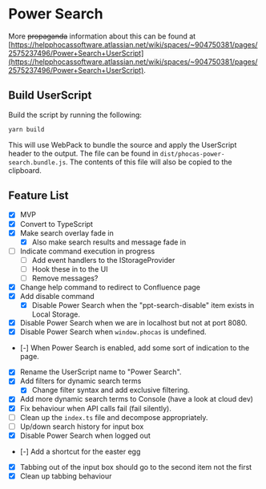 # Power Search

More ~~propaganda~~ information about this can be found at [https://helpphocassoftware.atlassian.net/wiki/spaces/~904750381/pages/2575237496/Power+Search+UserScript](https://helpphocassoftware.atlassian.net/wiki/spaces/~904750381/pages/2575237496/Power+Search+UserScript).

## Build UserScript

Build the script by running the following:

```bash
yarn build
```

This will use WebPack to bundle the source and apply the UserScript header to the output. The file can be found in `dist/phocas-power-search.bundle.js`. The contents of this file will also be copied to the clipboard.

## Feature List

- [x] MVP
- [x] Convert to TypeScript
- [x] Make search overlay fade in
  - [x] Also make search results and message fade in
- [ ] Indicate command execution in progress
  - [ ] Add event handlers to the IStorageProvider
  - [ ] Hook these in to the UI
  - [ ] Remove messages?
- [x] Change help command to redirect to Confluence page
- [x] Add disable command
  - [x] Disable Power Search when the "ppt-search-disable" item exists in Local Storage.
- [x] Disable Power Search when we are in localhost but not at port 8080.
- [x] Disable Power Search when `window.phocas` is undefined.
- [-] When Power Search is enabled, add some sort of indication to the page.
- [x] Rename the UserScript name to "Power Search".
- [x] Add filters for dynamic search terms
  - [x] Change filter syntax and add exclusive filtering.
- [x] Add more dynamic search terms to Console (have a look at cloud dev)
- [x] Fix behaviour when API calls fail (fail silently).
- [ ] Clean up the `index.ts` file and decompose appropriately.
- [ ] Up/down search history for input box
- [x] Disable Power Search when logged out
- [-] Add a shortcut for the easter egg
- [x] Tabbing out of the input box should go to the second item not the first
- [x] Clean up tabbing behaviour
